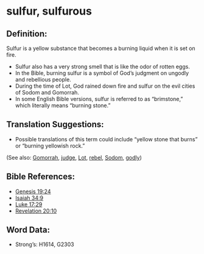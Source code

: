 # sulfur, sulfurous

## Definition:

Sulfur is a yellow substance that becomes a burning liquid when it is set on fire.

* Sulfur also has a very strong smell that is like the odor of rotten eggs.
* In the Bible, burning sulfur is a symbol of God’s judgment on ungodly and rebellious people.
* During the time of Lot, God rained down fire and sulfur on the evil cities of Sodom and Gomorrah.
* In some English Bible versions, sulfur is referred to as “brimstone,” which literally means “burning stone.”

## Translation Suggestions:

* Possible translations of this term could include “yellow stone that burns” or “burning yellowish rock.”

(See also: [Gomorrah](../names/gomorrah.md), [judge](../kt/judge.md), [Lot](../names/lot.md), [rebel](../other/rebel.md), [Sodom](../names/sodom.md), [godly](../kt/godly.md))

## Bible References:

* [Genesis 19:24](rc://en/tn/help/gen/19/24)
* [Isaiah 34:9](rc://en/tn/help/isa/34/09)
* [Luke 17:29](rc://en/tn/help/luk/17/29)
* [Revelation 20:10](rc://en/tn/help/rev/20/10)

## Word Data:

* Strong’s: H1614, G2303
